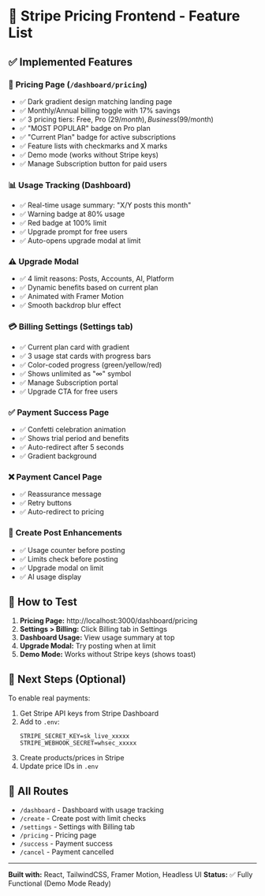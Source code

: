 # 🎉 Stripe Pricing Frontend - Feature List

## ✅ Implemented Features

### 🎨 **Pricing Page** (`/dashboard/pricing`)
- ✅ Dark gradient design matching landing page
- ✅ Monthly/Annual billing toggle with 17% savings
- ✅ 3 pricing tiers: Free, Pro ($29/month), Business ($99/month)
- ✅ "MOST POPULAR" badge on Pro plan
- ✅ "Current Plan" badge for active subscriptions
- ✅ Feature lists with checkmarks and X marks
- ✅ Demo mode (works without Stripe keys)
- ✅ Manage Subscription button for paid users

### 📊 **Usage Tracking** (Dashboard)
- ✅ Real-time usage summary: "X/Y posts this month"
- ✅ Warning badge at 80% usage
- ✅ Red badge at 100% limit
- ✅ Upgrade prompt for free users
- ✅ Auto-opens upgrade modal at limit

### ⚠️ **Upgrade Modal**
- ✅ 4 limit reasons: Posts, Accounts, AI, Platform
- ✅ Dynamic benefits based on current plan
- ✅ Animated with Framer Motion
- ✅ Smooth backdrop blur effect

### 💳 **Billing Settings** (Settings tab)
- ✅ Current plan card with gradient
- ✅ 3 usage stat cards with progress bars
- ✅ Color-coded progress (green/yellow/red)
- ✅ Shows unlimited as "∞" symbol
- ✅ Manage Subscription portal
- ✅ Upgrade CTA for free users

### ✅ **Payment Success Page**
- ✅ Confetti celebration animation
- ✅ Shows trial period and benefits
- ✅ Auto-redirect after 5 seconds
- ✅ Gradient background

### ❌ **Payment Cancel Page**
- ✅ Reassurance message
- ✅ Retry buttons
- ✅ Auto-redirect to pricing

### 📝 **Create Post Enhancements**
- ✅ Usage counter before posting
- ✅ Limits check before posting
- ✅ Upgrade modal on limit
- ✅ AI usage display

## 🚀 **How to Test**

1. **Pricing Page:** http://localhost:3000/dashboard/pricing
2. **Settings > Billing:** Click Billing tab in Settings
3. **Dashboard Usage:** View usage summary at top
4. **Upgrade Modal:** Try posting when at limit
5. **Demo Mode:** Works without Stripe keys (shows toast)

## 🎯 **Next Steps (Optional)**

To enable real payments:
1. Get Stripe API keys from Stripe Dashboard
2. Add to `.env`:
   ```
   STRIPE_SECRET_KEY=sk_live_xxxxx
   STRIPE_WEBHOOK_SECRET=whsec_xxxxx
   ```
3. Create products/prices in Stripe
4. Update price IDs in `.env`

## 📱 **All Routes**
- `/dashboard` - Dashboard with usage tracking
- `/create` - Create post with limit checks
- `/settings` - Settings with Billing tab
- `/pricing` - Pricing page
- `/success` - Payment success
- `/cancel` - Payment cancelled

---
**Built with:** React, TailwindCSS, Framer Motion, Headless UI
**Status:** ✅ Fully Functional (Demo Mode Ready)

